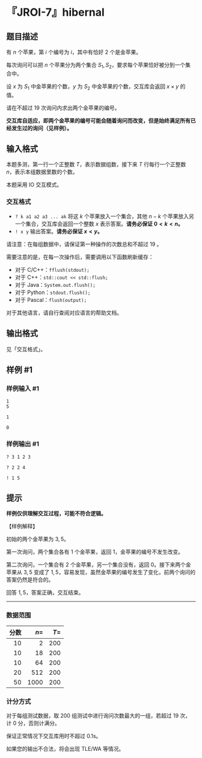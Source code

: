 # 『JROI-7』hibernal

## 题目描述

有 $n$ 个苹果，第 $i$ 个编号为 $i$，其中有恰好 $2$ 个是金苹果。

每次询问可以把 $n$ 个苹果分为两个集合 $S_1,S_2$，要求每个苹果恰好被分到一个集合中。

设 $x$ 为 $S_1$ 中金苹果的个数，$y$ 为 $S_2$ 中金苹果的个数，交互库会返回 $x\times y$ 的值。

请在不超过 $19$ 次询问内求出两个金苹果的编号。

**交互库自适应，即两个金苹果的编号可能会随着询问而改变，但是始终满足所有已经发生过的询问（见样例）。**

## 输入格式

本题多测，第一行一个正整数 $T$，表示数据组数，接下来 $T$ 行每行一个正整数 $n$，表示本组数据里数的个数。

本题采用 IO 交互模式。

### 交互格式
- `? k a1 a2 a3 ... ak` 将这 $k$ 个苹果放入一个集合，其他 $n-k$ 个苹果放入另一个集合，交互库会返回一个整数 $x$ 表示答案。**请务必保证 $0<k<n$。**
- `! x y` 输出答案。**请务必保证 $x<y$。**

请注意：在每组数据中，请保证第一种操作的次数总和不超过 $19$ 。

需要注意的是，在每一次操作后，需要调用以下函数刷新缓存：
- 对于 C/C++：`fflush(stdout);`
- 对于 C++：`std::cout << std::flush;`
- 对于 Java：`System.out.flush();`
- 对于 Python：`stdout.flush();`
- 对于 Pascal：`flush(output);`

对于其他语言，请自行查阅对应语言的帮助文档。

## 输出格式

见「交互格式」。

## 样例 #1

### 样例输入 #1
```
1
5

1

0
```

### 样例输出 #1

```
? 3 1 2 3

? 2 2 4

! 1 5
```

## 提示

**样例仅供理解交互过程，可能不符合逻辑。**

【样例解释】

初始的两个金苹果为 $3,5$。

第一次询问，两个集合各有 $1$ 个金苹果，返回 $1$，金苹果的编号不发生改变。

第二次询问，一个集合有 $2$ 个金苹果，另一个集合没有，返回 $0$。接下来两个金苹果从 $3,5$ 变成了 $1,5$，容易发现，虽然金苹果的编号发生了变化，前两个询问的答案仍然是符合的。

回答 $1,5$，答案正确，交互结束。

---
### 数据范围
| 分数 | $n=$ | $T=$ |
| -----------: | -----------: | -----------: |
| $10$ | $2$ | $200$ |
| $10$ | $18$ | $200$ |
| $10$ | $64$ | $200$ |
| $20$ | $512$ | $200$ |
| $50$ | $1000$ | $200$ |
### 计分方式
对于每组测试数据，取 $200$ 组测试中进行询问次数最大的一组，若超过 $19$ 次，计 $0$ 分，否则计满分。

保证正常情况下交互库用时不超过 0.1s。

如果您的输出不合法，将会出现 TLE/WA 等情况。
